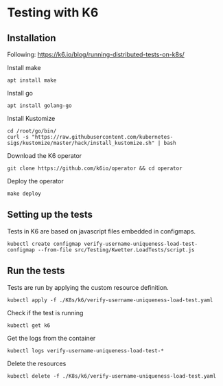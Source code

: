 # Testing with K6
## Installation
Following: https://k6.io/blog/running-distributed-tests-on-k8s/

Install make
```
apt install make
```

Install go
```
apt install golang-go
```

Install Kustomize
```
cd /root/go/bin/
curl -s "https://raw.githubusercontent.com/kubernetes-sigs/kustomize/master/hack/install_kustomize.sh" | bash
```

Download the K6 operator
```
git clone https://github.com/k6io/operator && cd operator
```

Deploy the operator
```
make deploy
```

## Setting up the tests
Tests in K6 are based on javascript files embedded in configmaps.
```
kubectl create configmap verify-username-uniqueness-load-test-configmap --from-file src/Testing/Kwetter.LoadTests/script.js
```

## Run the tests
Tests are run by applying the custom resource definition.
```
kubectl apply -f ./K8s/k6/verify-username-uniqueness-load-test.yaml
```

Check if the test is running
```
kubectl get k6
```

Get the logs from the container
```
kubectl logs verify-username-uniqueness-load-test-*
```

Delete the resources
```
kubectl delete -f ./K8s/k6/verify-username-uniqueness-load-test.yaml
```